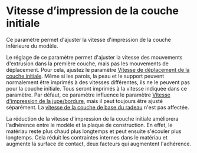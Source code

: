 Vitesse d’impression de la couche initiale
===

Ce paramètre permet d'ajuster la vitesse d'impression de la couche inférieure du modèle.

Le réglage de ce paramètre permet d'ajuster la vitesse des mouvements d'extrusion dans la première couche, mais pas les mouvements de déplacement. Pour cela, ajustez le paramètre [Vitesse de déplacement de la couche initiale](./speed_travel_layer_0.md). Même si les parois, la peau et le support peuvent normalement être imprimés à des vitesses différentes, ils ne le peuvent pas pour la couche initiale. Tous seront imprimés à la vitesse indiquée dans ce paramètre. Par défaut, ce paramètre influence le paramètre [Vitesse d'impression de la jupe/bordure](./skirt_brim_speed.md), mais il peut toujours être ajusté séparément. La [vitesse de la couche de base du radeau](../platform_adhesion/raft_base_speed.md) n'est pas affectée.

La réduction de la vitesse d'impression de la couche initiale améliorera l'adhérence entre le modèle et la plaque de construction. En effet, le matériau reste plus chaud plus longtemps et peut ensuite s'écouler plus longtemps. Cela réduit les contraintes internes dans le matériau et augmente la surface de contact, deux facteurs qui augmentent l'adhérence.
